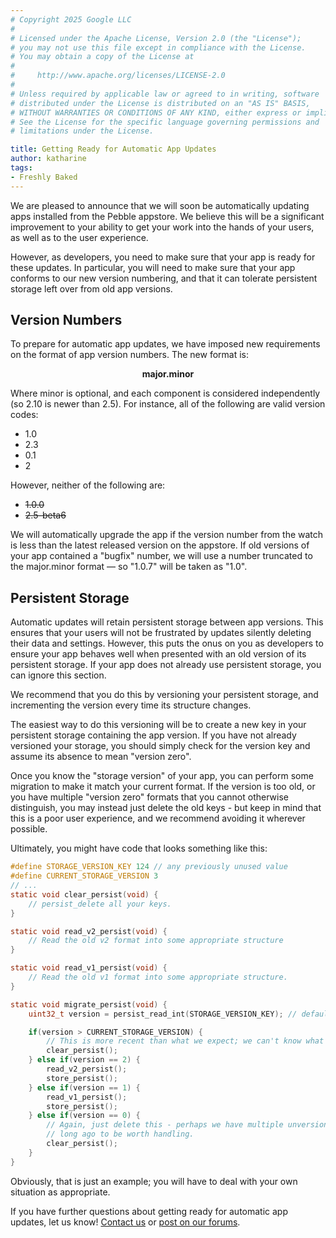```yaml
---
# Copyright 2025 Google LLC
#
# Licensed under the Apache License, Version 2.0 (the "License");
# you may not use this file except in compliance with the License.
# You may obtain a copy of the License at
#
#     http://www.apache.org/licenses/LICENSE-2.0
#
# Unless required by applicable law or agreed to in writing, software
# distributed under the License is distributed on an "AS IS" BASIS,
# WITHOUT WARRANTIES OR CONDITIONS OF ANY KIND, either express or implied.
# See the License for the specific language governing permissions and
# limitations under the License.

title: Getting Ready for Automatic App Updates
author: katharine
tags:
- Freshly Baked
---
```


We are pleased to announce that we will soon be automatically updating apps installed from the Pebble
appstore. We believe this will be a significant improvement to your ability to get your work into
the hands of your users, as well as to the user experience.

However, as developers, you need to make sure that your app is ready for these updates. In
particular, you will need to make sure that your app conforms to our new version numbering, and
that it can tolerate persistent storage left over from old app versions.




Version Numbers
---------------

To prepare for automatic app updates, we have imposed new requirements on the format of app
version numbers. The new format is:

<center>
<p><strong>major.minor</strong></p>
</center>

Where minor is optional, and each component is considered independently (so 2.10 is newer than 2.5).
For instance, all of the following are valid version codes:

* 1.0
* 2.3
* 0.1
* 2

However, neither of the following are:

* ~~1.0.0~~
* ~~2.5-beta6~~

We will automatically upgrade the app if the version number from the watch is less than the latest
released version on the appstore. If old versions of your app contained a "bugfix" number, we will
use a number truncated to the major.minor format — so "1.0.7" will be taken as "1.0".

Persistent Storage
------------------

Automatic updates will retain persistent storage between app versions. This ensures that your users
will not be frustrated by updates silently deleting their data and settings. However, this puts the
onus on you as developers to ensure your app behaves well when presented with an old version of
its persistent storage. If your app does not already use persistent storage, you can ignore this
section.

We recommend that you do this by versioning your persistent storage, and incrementing the version
every time its structure changes.

The easiest way to do this versioning will be to create a new key in your persistent storage
containing the app version. If you have not already versioned your storage, you should simply check
for the version key and assume its absence to mean "version zero".

Once you know the "storage version" of your app, you can perform some migration to make it match
your current format. If the version is too old, or you have multiple "version zero" formats that you
cannot otherwise distinguish, you may instead just delete the old keys - but keep in mind that this
is a poor user experience, and we recommend avoiding it wherever possible.

Ultimately, you might have code that looks something like this:

```c
#define STORAGE_VERSION_KEY 124 // any previously unused value
#define CURRENT_STORAGE_VERSION 3
// ...
static void clear_persist(void) {
	// persist_delete all your keys.
}

static void read_v2_persist(void) {
	// Read the old v2 format into some appropriate structure
}

static void read_v1_persist(void) {
	// Read the old v1 format into some appropriate structure.
}

static void migrate_persist(void) {
	uint32_t version = persist_read_int(STORAGE_VERSION_KEY); // defaults to 0 if key is missing.

	if(version > CURRENT_STORAGE_VERSION) {
		// This is more recent than what we expect; we can't know what happened, so delete it
		clear_persist();
	} else if(version == 2) {
		read_v2_persist();
		store_persist();
	} else if(version == 1) {
		read_v1_persist();
		store_persist();
	} else if(version == 0) {
		// Again, just delete this - perhaps we have multiple unversioned types, or 0 is just too
		// long ago to be worth handling.
		clear_persist();
	}
}
```

Obviously, that is just an example; you will have to deal with your own situation as appropriate.

If you have further questions about getting ready for automatic app updates, let us know! [Contact us](/contact) or 
[post on our forums](https://forums.getpebble.com/categories/developer-discussion).
